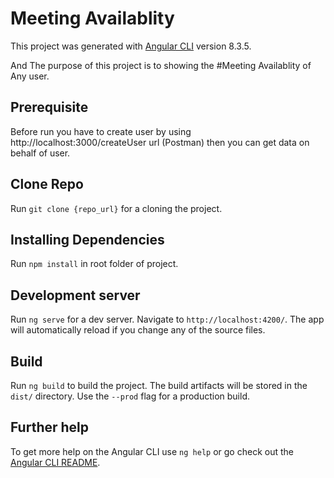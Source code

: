 # Meeting Availablity

This project was generated with [Angular CLI](https://github.com/angular/angular-cli) version 8.3.5.

And The purpose of this project is to showing the #Meeting Availablity of Any user. 

## Prerequisite
 Before run you have to create user by using http://localhost:3000/createUser url (Postman) then you can get data on behalf of user.
 
## Clone Repo

Run `git clone {repo_url}` for a cloning the project.

## Installing Dependencies 

Run `npm install` in root folder of project.

## Development server

Run `ng serve` for a dev server. Navigate to `http://localhost:4200/`. The app will automatically reload if you change any of the source files.


## Build

Run `ng build` to build the project. The build artifacts will be stored in the `dist/` directory. Use the `--prod` flag for a production build.

## Further help

To get more help on the Angular CLI use `ng help` or go check out the [Angular CLI README](https://github.com/angular/angular-cli/blob/master/README.md).

